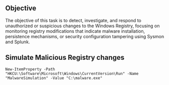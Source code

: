## Objective
The objective of this task is to detect, investigate, and respond to unauthorized or suspicious changes to the Windows Registry, focusing on monitoring registry modifications that indicate malware installation, persistence mechanisms, or security configuration tampering using Sysmon and Splunk.


## Simulate Malicious Registry changes
```
New-ItemProperty -Path "HKCU:\Software\Microsoft\Windows\CurrentVersion\Run" -Name "MalwareSimulation" -Value "C:\malware.exe"

``` 